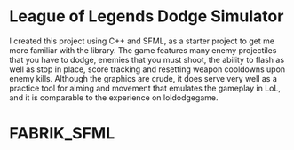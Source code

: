 # League of Legends Dodge Simulator

I created this project using C++ and SFML, as a starter project to get me more familiar with the library. The game features many enemy projectiles that you have to dodge, enemies that you must shoot, the ability to flash as well as stop in place, score tracking and resetting weapon cooldowns upon enemy kills. Although the graphics are crude, it does serve very well as a practice tool for aiming and movement that emulates the gameplay in LoL, and it is comparable to the experience on loldodgegame.

# FABRIK_SFML
